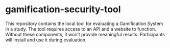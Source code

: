 # gamification-security-tool
This repository contains the local tool for evaluating a Gamification System in a study. The tool requires access to an API and a website to function. Without these components, it won’t provide meaningful results. Participants will install and use it during evaluation.
